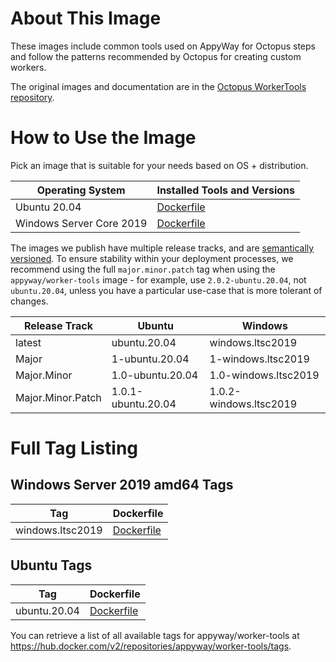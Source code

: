 # About This Image

These images include common tools used on AppyWay for Octopus steps and follow the patterns recommended by Octopus for creating custom workers.

The original images and documentation are in the [Octopus WorkerTools repository](https://github.com/OctopusDeploy/WorkerTools).

# How to Use the Image

Pick an image that is suitable for your needs based on OS + distribution.

| Operating System  | Installed Tools and Versions |
| ------------- | ------------- |
| Ubuntu 20.04  | [Dockerfile](https://github.com/YellowLineParking/Appy.Octopus.WorkerTools/blob/master/ubuntu.20.04/Dockerfile)  |
| Windows Server Core 2019  | [Dockerfile](https://github.com/YellowLineParking/Appy.Octopus.WorkerTools/blob/master/windows.ltsc2019/Dockerfile)  |

The images we publish have multiple release tracks, and are [semantically versioned](https://semver.org/). To ensure stability within your deployment processes, we recommend using the full `major.minor.patch` tag when using the `appyway/worker-tools` image - for example, use `2.0.2-ubuntu.20.04`, not `ubuntu.20.04`, unless you have a particular use-case that is more tolerant of changes.

Release Track  | Ubuntu | Windows 
---------| --------------- | ---
latest | ubuntu.20.04 | windows.ltsc2019
Major | 1-ubuntu.20.04 | 1-windows.ltsc2019
Major.Minor | 1.0-ubuntu.20.04 | 1.0-windows.ltsc2019
Major.Minor.Patch | 1.0.1-ubuntu.20.04 | 1.0.2-windows.ltsc2019

# Full Tag Listing

## Windows Server 2019 amd64 Tags
Tag | Dockerfile
---------| ---------------
windows.ltsc2019 | [Dockerfile](https://github.com/YellowLineParking/Appy.Octopus.WorkerTools/blob/master/windows.ltsc2019/Dockerfile)

## Ubuntu Tags
Tag | Dockerfile
---------| ---------------
ubuntu.20.04 | [Dockerfile](https://github.com/YellowLineParking/Appy.Octopus.WorkerTools/blob/master/ubuntu.20.04/Dockerfile)

You can retrieve a list of all available tags for appyway/worker-tools at https://hub.docker.com/v2/repositories/appyway/worker-tools/tags.